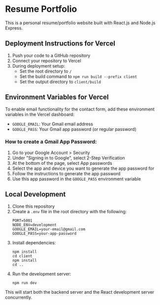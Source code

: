 # Resume Portfolio

This is a personal resume/portfolio website built with React.js and Node.js Express.

## Deployment Instructions for Vercel

1. Push your code to a GitHub repository
2. Connect your repository to Vercel
3. During deployment setup:
   - Set the root directory to `/`
   - Set the build command to `npm run build --prefix client`
   - Set the output directory to `client/build`

## Environment Variables for Vercel

To enable email functionality for the contact form, add these environment variables in the Vercel dashboard:

- `GOOGLE_EMAIL`: Your Gmail email address
- `GOOGLE_PASS`: Your Gmail app password (or regular password)

### How to create a Gmail App Password:

1. Go to your Google Account > Security
2. Under "Signing in to Google", select 2-Step Verification
3. At the bottom of the page, select App passwords
4. Select the app and device you want to generate the app password for
5. Follow the instructions to generate the app password
6. Use this app password in the `GOOGLE_PASS` environment variable

## Local Development

1. Clone this repository
2. Create a `.env` file in the root directory with the following:
   ```
   PORT=5001
   NODE_ENV=development
   GOOGLE_EMAIL=your-email@gmail.com
   GOOGLE_PASS=your-app-password
   ```
3. Install dependencies:
   ```
   npm install
   cd client
   npm install
   cd ..
   ```
4. Run the development server:
   ```
   npm run dev
   ```

This will start both the backend server and the React development server concurrently.
